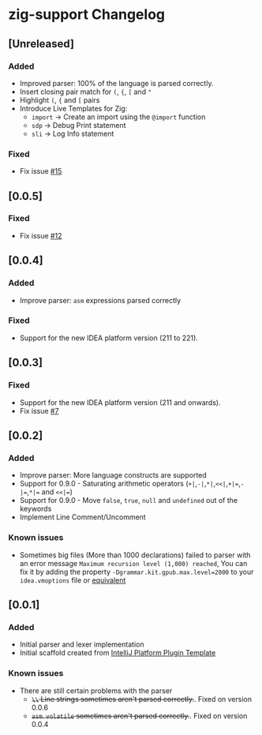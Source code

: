 <!-- Keep a Changelog guide -> https://keepachangelog.com -->

# zig-support Changelog

## [Unreleased]
### Added
- Improved parser: 100% of the language is parsed correctly.
- Insert closing pair match for `(`, `{`, `[` and `"`
- Highlight `(`, `{` and `[` pairs
- Introduce Live Templates for Zig:
  - `import` -> Create an import using the `@import` function
  - `sdp` -> Debug Print statement
  - `sli` -> Log Info statement

### Fixed
- Fix issue [#15](https://github.com/MarioAriasC/zig-support/issues/15)
## [0.0.5]
### Fixed
- Fix issue [#12](https://github.com/MarioAriasC/zig-support/issues/12)

## [0.0.4]
### Added
- Improve parser: `asm` expressions parsed correctly

### Fixed
- Support for the new IDEA platform version (211 to 221).

## [0.0.3]
### Fixed
- Support for the new IDEA platform version (211 and onwards).
- Fix issue [#7](https://github.com/MarioAriasC/zig-support/issues/7)

## [0.0.2]
### Added
- Improve parser: More language constructs are supported
- Support for 0.9.0 - Saturating arithmetic operators (`+|`,`-|`,`*|`,`<<|`,`+|=`,`-|=`,`*|=` and `<<|=`) 
- Support for 0.9.0 - Move `false`, `true`, `null` and `undefined` out of the keywords
- Implement Line Comment/Uncomment

### Known issues
- Sometimes big files (More than 1000 declarations) failed to parser with an error
  message `Maximum recursion level (1,000) reached`, You can fix it by adding the
  property `-Dgrammar.kit.gpub.max.level=2000` to your `idea.vmoptions` file or [equivalent](https://www.jetbrains.com/help/idea/tuning-the-ide.html)

## [0.0.1]
### Added
- Initial parser and lexer implementation
- Initial scaffold created
  from [IntelliJ Platform Plugin Template](https://github.com/JetBrains/intellij-platform-plugin-template)

### Known issues
- There are still certain problems with the parser
    - ~~`\\` Line strings sometimes aren't parsed correctly.~~. Fixed on version 0.0.6 
    - ~~`asm volatile` sometimes aren't parsed correctly.~~. Fixed on version 0.0.4